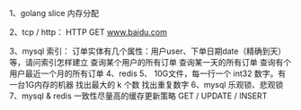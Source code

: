 1、golang
slice
内存分配

2、tcp / http：
HTTP GET www.baidu.com

3、mysql 索引：
订单实体有几个属性：用户user、下单日期date（精确到天）等，请问索引怎样建立
查询某个用户的所有订单
查询某一天的所有订单
查询有个用户最近一个月的所有订单
4、redis
5、
10G文件，每一行一个 int32 数字。有一台1G内存的机器
找出最大的 k 个数
找出重复数字
6、mysql 乐观锁、悲观锁
7、mysql & redis
一致性尽量高的缓存更新策略
GET / UPDATE / INSERT